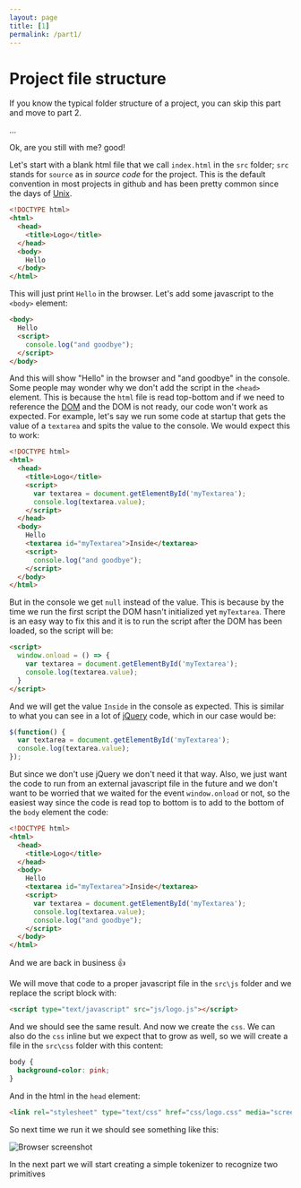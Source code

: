 ```yaml
---
layout: page
title: [1]
permalink: /part1/
---
```

# Project file structure
If you know the typical folder structure of a project, you can skip this part and move to part 2.

...

Ok, are you still with me? good!

Let's start with a blank html file that we call `index.html` in the `src` folder; `src` stands for `source` as in *source code* for the project. This is the default convention in most projects in github and has been pretty common since the days of [Unix](https://en.wikipedia.org/wiki/Unix).

```html
<!DOCTYPE html>
<html>
  <head>
    <title>Logo</title>
  </head>
  <body>
    Hello
  </body>
</html>
```

This will just print `Hello` in the browser.
Let's add some javascript to the `<body>` element:

```html
<body>
  Hello
  <script>
    console.log("and goodbye");
  </script>
</body>
```

And this will show "Hello" in the browser and "and goodbye" in the console.
Some people may wonder why we don't add the script in the `<head>` element. This is because the `html` file is read top-bottom and if we need to reference the [DOM](https://developer.mozilla.org/en-US/docs/Web/API/Document_Object_Model/Introduction) and the DOM is not ready, our code won't work as expected.
For example, let's say we run some code at startup that gets the value of a `textarea` and spits the value to the console.
We would expect this to work:

```html
<!DOCTYPE html>
<html>
  <head>
    <title>Logo</title>
    <script>
      var textarea = document.getElementById('myTextarea');
      console.log(textarea.value);
    </script>
  </head>
  <body>
    Hello
    <textarea id="myTextarea">Inside</textarea>
    <script>
      console.log("and goodbye");
    </script>
  </body>
</html>
```

But in the console we get `null` instead of the value. This is because by the time we run the first script the DOM hasn't initialized yet `myTextarea`.
There is an easy way to fix this and it is to run the script after the DOM has been loaded, so the script will be:

```html
<script>
  window.onload = () => {
    var textarea = document.getElementById('myTextarea');
    console.log(textarea.value);
  }
</script>
```

And we will get the value `Inside` in the console as expected.
This is similar to what you can see in a lot of [jQuery](https://api.jquery.com/ready/#ready-handler) code, which in our case would be:

```javascript
$(function() {
  var textarea = document.getElementById('myTextarea');
  console.log(textarea.value);
});
```

But since we don't use jQuery we don't need it that way. Also, we just want the code to run from an external javascript file in the future and we don't want to be worried that we waited for the event `window.onload` or not, so the easiest way since the code is read top to bottom is to add to the bottom of the `body` element the code:

```html
<!DOCTYPE html>
<html>
  <head>
    <title>Logo</title>    
  </head>
  <body>
    Hello
    <textarea id="myTextarea">Inside</textarea>
    <script>
      var textarea = document.getElementById('myTextarea');
      console.log(textarea.value);
      console.log("and goodbye");
    </script>
  </body>
</html>
```

And we are back in business 👍

We will move that code to a proper javascript file in the `src\js` folder and we replace the script block with:

```html
<script type="text/javascript" src="js/logo.js"></script>
```

And we should see the same result.
And now we create the `css`. We can also do the `css` inline but we expect that to grow as well, so we will create a file in the `src\css` folder with this content:

```css
body {
  background-color: pink;
}
```

And in the html in the `head` element: 

```html
<link rel="stylesheet" type="text/css" href="css/logo.css" media="screen" />
```

So next time we run it we should see something like this:

![Browser screenshot](/img/part1_screenshot.png)

In the next part we will start creating a simple tokenizer to recognize two primitives